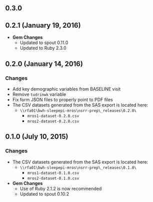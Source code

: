 ## 0.3.0

## 0.2.1 (January 19, 2016)

- **Gem Changes**
  - Updated to spout 0.11.0
  - Updated to Ruby 2.3.0

## 0.2.0 (January 14, 2016)

### Changes
- Add key demographic variables from BASELINE visit
- Remove `tudrinwk` variable
- Fix form JSON files to properly point to PDF files
- The CSV datasets generated from the SAS export is located here:
  - `\\rfa01\bwh-sleepepi-mros\nsrr-prep\_releases\0.2.0\`
    - `mros1-dataset-0.2.0.csv`
    - `mros2-dataset-0.2.0.csv`

## 0.1.0 (July 10, 2015)

### Changes
- The CSV datasets generated from the SAS export is located here:
  - `\\rfa01\bwh-sleepepi-mros\nsrr-prep\_releases\0.1.0\`
    - `mros1-dataset-0.1.0.csv`
    - `mros2-dataset-0.1.0.csv`
- **Gem Changes**
  - Use of Ruby 2.1.2 is now recommended
  - Updated to spout 0.10.2
